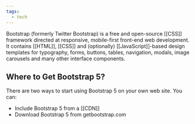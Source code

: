```yaml
---
tags:
  - tech
---
```

Bootstrap (formerly Twitter Bootstrap) is a free and open-source [[CSS]] framework directed at responsive, mobile-first front-end web development. It contains [[HTML]], [[CSS]] and (optionally) [[JavaScript]]-based design templates for typography, forms, buttons, tables, navigation, modals, image carousels and many other interface components.

## Where to Get Bootstrap 5?

There are two ways to start using Bootstrap 5 on your own web site.
You can:
- Include Bootstrap 5 from a [[CDN]]
- Download Bootstrap 5 from getbootstrap.com

